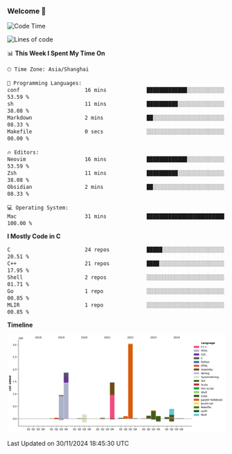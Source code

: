 ### Welcome 👋

<!--START_SECTION:waka-->
![Code Time](http://img.shields.io/badge/Code%20Time-1%2C739%20hrs%2026%20mins-blue)

![Lines of code](https://img.shields.io/badge/From%20Hello%20World%20I%27ve%20Written-8.7%20million%20lines%20of%20code-blue)

📊 **This Week I Spent My Time On** 

```text
🕑︎ Time Zone: Asia/Shanghai

💬 Programming Languages: 
conf                     16 mins             █████████████░░░░░░░░░░░░   53.59 % 
sh                       11 mins             ██████████░░░░░░░░░░░░░░░   38.08 % 
Markdown                 2 mins              ██░░░░░░░░░░░░░░░░░░░░░░░   08.33 % 
Makefile                 0 secs              ░░░░░░░░░░░░░░░░░░░░░░░░░   00.00 % 

🔥 Editors: 
Neovim                   16 mins             █████████████░░░░░░░░░░░░   53.59 % 
Zsh                      11 mins             ██████████░░░░░░░░░░░░░░░   38.08 % 
Obsidian                 2 mins              ██░░░░░░░░░░░░░░░░░░░░░░░   08.33 % 

💻 Operating System: 
Mac                      31 mins             █████████████████████████   100.00 % 
```

**I Mostly Code in C** 

```text
C                        24 repos            █████░░░░░░░░░░░░░░░░░░░░   20.51 % 
C++                      21 repos            ████░░░░░░░░░░░░░░░░░░░░░   17.95 % 
Shell                    2 repos             ░░░░░░░░░░░░░░░░░░░░░░░░░   01.71 % 
Go                       1 repo              ░░░░░░░░░░░░░░░░░░░░░░░░░   00.85 % 
MLIR                     1 repo              ░░░░░░░░░░░░░░░░░░░░░░░░░   00.85 % 
```



**Timeline**

![Lines of Code chart](https://raw.githubusercontent.com/Bohan-hu/Bohan-hu/master/assets/bar_graph.png)


 Last Updated on 30/11/2024 18:45:30 UTC
<!--END_SECTION:waka-->



